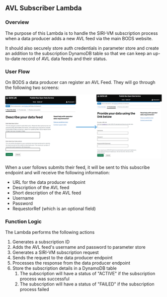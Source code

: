 ## AVL Subscriber Lambda

### Overview

The purpose of this Lambda is to handle the SIRI-VM subscription process when a data producer adds a new AVL feed via 
the main BODS website. 

It should also securely store auth credentials in parameter store and create an addition to the subscription DynamoDB 
table so that we can keep an up-to-date record of AVL data feeds and their status.

### User Flow

On BODS a data producer can register an AVL Feed. They will go through the following two screens:

![avl-subscriber-user-flow.png](avl-subscriber-user-flow.png)

When a user follows submits their feed, it will be sent to this subscribe endpoint and will receive the following
information:

- URL for the data producer endpoint
- Description of the AVL feed
- Short description of the AVL feed
- Username
- Password
- RequestorRef (which is an optional field)

### Function Logic

The Lambda performs the following actions

1. Generates a subscription ID
2. Adds the AVL feed's username and password to parameter store
3. Generates a SIRI-VM subscription request
4. Sends the request to the data producer endpoint
5. Processes the response from the data producer endpoint
6. Store the subscription details in a DynamoDB table
   1. The subscription will have a status of "ACTIVE" if the subscription process was successful
   2. The subscription will have a status of "FAILED" if the subscription process failed
